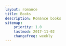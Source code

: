```yaml
---
layout: romance
title: Books
description: Romance books
sitemap:
    priority: 1.0
    lastmod: 2017-11-02
    changefreq: weekly
---
```

